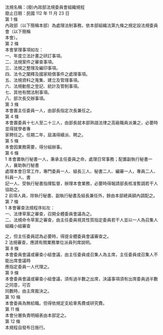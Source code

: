 法規名稱：(廢)內政部法規委員會組織規程  
廢止日期：民國 112 年 11 月 23 日  
第 1 條  
內政部（以下簡稱本部）為處理法制事務，依本部組織法第九條之規定設法規委員會（以下簡稱  
本會）。  
第 2 條  
本會掌理事項如左：  
一、年度立法計畫之研訂事項。  
二、法規案件之審查事項。  
三、法規之整理及編印事項。  
四、法令之闡釋及國家賠償事件之處理事項。  
五、法規資料之蒐集、建立及管理事項。  
六、法規動態之登記、統計及管制事項。  
七、其他有關法制事項。  
八、部次長交辦事項。  
第 3 條  
本會置主任委員一人，由部長指定次長兼任之。  
第 4 條  
本會置委員十七人至二十三人，由部長就本部熟諳法律之高級職員派兼之，必要時並得就學者專  
家聘任之。任期二年，屆滿得續派、聘之。  
第 5 條  
本會因業務需要，得分組辦事。  
第 6 條  
1 本會置執行秘書一人，秉承主任委員之命，處理日常事務；配置副執行秘書一人，襄助執行秘書  
處理本會日常工作，專門委員一人、組長三人、秘書二人、編審一人，專員二人、科員一人、書  
記一人、受執行秘書指揮監督，辦理本會業務，必要時得報請部長核准暫調若干人協助之。  
2 前項人員，除執行秘書、副執行秘書及組長兼任外，餘由本部總員額內調配之。  
第 7 條  
1 本會審查法規程序如左：  
一、法律草案之審查，召開全體委員會議為之。  
二、法規命令草案之審查，由主任委員視其性質指定委員若干人並以一人為召集人組織小組審查  


之，但主任委員認為必要時，得提全體委員會議審查之。  
2 法規審查，應請有關業務單位派員列席說明。  
第 8 條  
本會委員會議或審查小組會議，由主任委員或召集人為主席，主任委員或召集人不能出席會議時  
應指定委員一人代理之。  
第 9 條  
本會委員會議或審查小組會議，須有過半數之出席，決議事項須有出席委員過半數之同意，可否  
同數時，由主席裁決之。  
第 10 條  
本會委員為無給職。但得依規定支給車馬費或研究費。  
第 11 條  
本會分層負責明細表由本部定之。  
第 12 條  
本規程自發布日施行。  


